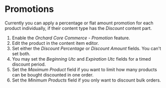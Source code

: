 # Promotions

Currently you can apply a percentage or flat amount promotion for each product individually, if their content type has the _Discount_ content part.

1. Enable the _Orchard Core Commerce - Promotion_ feature.
2. Edit the product in the content item editor.
3. Set either the _Discount Percentage_ or _Discount Amount_ fields. You can't set both.
4. You may set the _Beginning Utc_ and _Expiration Utc_ fields for a timed discount period.
5. Set the _Maximum Product_ field if you want to limit how many products can be bought discounted in one order.
6. Set the _Minimum Products_ field if you only want to discount bulk orders.
